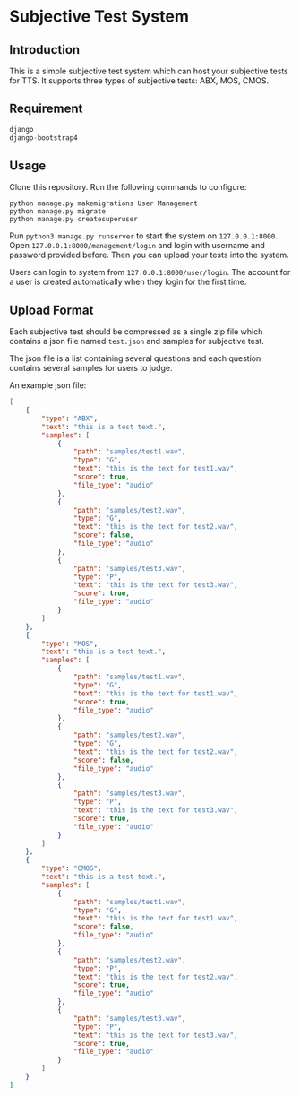 # Subjective Test System
## Introduction
This is a simple subjective test system which can host your subjective tests for TTS.
It supports three types of subjective tests: ABX, MOS, CMOS.

## Requirement
```python
django
django-bootstrap4
```

## Usage

Clone this repository. Run the following commands to configure:
```
python manage.py makemigrations User Management
python manage.py migrate
python manage.py createsuperuser
```
Run ``python3 manage.py runserver`` to start the system on ``127.0.0.1:8000``.
Open ``127.0.0.1:8000/management/login`` and login with username and password provided before.
Then you can upload your tests into the system.

Users can login to system from ``127.0.0.1:8000/user/login``.
The account for a user is created automatically when they login for the first time.

## Upload Format
Each subjective test should be compressed as a single zip file which contains a json file named ```test.json``` and samples for subjective test.

The json file is a list containing several questions and each question contains several samples for users to judge.

An example json file:
```json
[
    {
        "type": "ABX",
        "text": "this is a test text.",
        "samples": [
            {
                "path": "samples/test1.wav",
                "type": "G",
                "text": "this is the text for test1.wav",
                "score": true,
                "file_type": "audio"
            },
            {
                "path": "samples/test2.wav",
                "type": "G",
                "text": "this is the text for test2.wav",
                "score": false,
                "file_type": "audio"
            },
            {
                "path": "samples/test3.wav",
                "type": "P",
                "text": "this is the text for test3.wav",
                "score": true,
                "file_type": "audio"
            }
        ]
    },
    {
        "type": "MOS",
        "text": "this is a test text.",
        "samples": [
            {
                "path": "samples/test1.wav",
                "type": "G",
                "text": "this is the text for test1.wav",
                "score": true,
                "file_type": "audio"
            },
            {
                "path": "samples/test2.wav",
                "type": "G",
                "text": "this is the text for test2.wav",
                "score": false,
                "file_type": "audio"
            },
            {
                "path": "samples/test3.wav",
                "type": "P",
                "text": "this is the text for test3.wav",
                "score": true,
                "file_type": "audio"
            }
        ]
    },
    {
        "type": "CMOS",
        "text": "this is a test text.",
        "samples": [
            {
                "path": "samples/test1.wav",
                "type": "G",
                "text": "this is the text for test1.wav",
                "score": false,
                "file_type": "audio"
            },
            {
                "path": "samples/test2.wav",
                "type": "P",
                "text": "this is the text for test2.wav",
                "score": true,
                "file_type": "audio"
            },
            {
                "path": "samples/test3.wav",
                "type": "P",
                "text": "this is the text for test3.wav",
                "score": true,
                "file_type": "audio"
            }
        ]
    }
]
```
